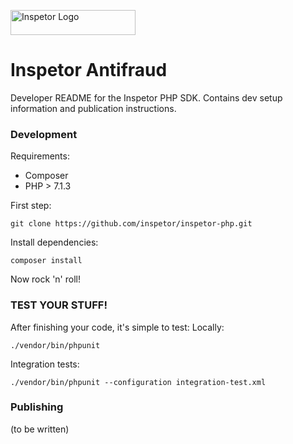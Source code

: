 
<p>
  <img src="https://github.com/inspetor/slate/blob/master/source/images/logo-color.png" width="200" height="40" alt="Inspetor Logo"> </img>
</p>

# Inspetor Antifraud
Developer README for the Inspetor PHP SDK. Contains dev setup information and publication instructions.


### Development
Requirements:
- Composer
- PHP > 7.1.3

First step:
```
git clone https://github.com/inspetor/inspetor-php.git
```
Install dependencies:
```
composer install
```
Now rock 'n' roll!

### TEST YOUR STUFF!
After finishing your code, it's simple to test:
Locally:
```
./vendor/bin/phpunit
```
Integration tests:
```
./vendor/bin/phpunit --configuration integration-test.xml
```

### Publishing
(to be written)